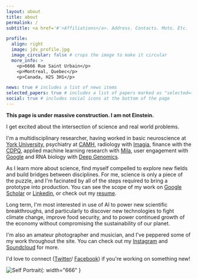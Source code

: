 ```yaml
---
layout: about
title: about
permalink: /
subtitle: <a href='#'>Affiliations</a>. Address. Contacts. Moto. Etc.

profile:
  align: right
  image: jdv_profile.jpg
  image_circular: false # crops the image to make it circular
  more_info: >
    <p>6666 Rue Saint Urbain</p>
    <p>Montreal, Quebec</p>
    <p>Canada, H2S 3H1</p>

news: true # includes a list of news items
selected_papers: true # includes a list of papers marked as "selected={true}"
social: true # includes social icons at the bottom of the page
---
```


**This page is under massive construction. I am not Einstein.**

I get excited about the intersection of science and real world problems.

I'm a multidisciplinary researcher, having worked in basic neuroscience at [York University](https://mri.info.yorku.ca/), psychiatry at [CAMH](https://www.camh.ca/en/science-and-research), radiology with [Imagia](https://imagia.com/), finance with the [CDPQ](https://www.cdpq.com/en), applied machine learning research with [Mila](https://mila.quebec/en/), user engagement with [Google](https://techcrunch.com/2012/05/31/google-calls-its-smart-ad-relevance-system-smart-ass-yes-seriously/)
and RNA biology with [Deep Genomics](https://www.deepgenomics.com/).

As I learn more about science, find myself compelled to explore new fields and build bridges between disciplines. For me, science is only a piece of the puzzle, and I'm facinated by all of the steps required to bring a prototype into production. You can see the scope of my work on [Google Scholar](https://scholar.google.com/citations?user=Jd7wEJ8AAAAJ&hl=en) or [Linkedin](https://www.linkedin.com/in/josephdviviano/), or check out my [resume](https://github.com/josephdviviano/resume/raw/master/jdv-resume.pdf).

Long term, I'm most interested in use of AI to power new scientific breakthroughs, and particularly to discover new technologies to fight climate change, improve food security, and to power continued growth of the economy without compromising the sustainability of our planet.

I'm also an amateur photographer and musician, and I've peppered some of my work throughout the site. You can check out my
[Instagram](https://www.instagram.com/josephdviviano/) and
[Soundcloud](https://soundcloud.com/modecollapse) for more.

I'd love to connect
([Twitter](https://twitter.com/josephdviviano)/
[Facebook](https://www.facebook.com/josephdviviano))
if you're working on something new!

![Self Portrait]({{site.baseurl}}/assets/images/joseph-viviano-about.png){: width="666" }

<!-- Write your biography here. Tell the world about yourself. Link to your favorite [subreddit](http://reddit.com). You can put a picture in, too. The code is already in, just name your picture `prof_pic.jpg` and put it in the `img/` folder.

Put your address / P.O. box / other info right below your picture. You can also disable any these elements by editing `profile` property of the YAML header of your `_pages/about.md`. Edit `_bibliography/papers.bib` and Jekyll will render your [publications page](/al-folio/publications/) automatically.

Link to your social media connections, too. This theme is set up to use [Font Awesome icons](https://fontawesome.com/) and [Academicons](https://jpswalsh.github.io/academicons/), like the ones below. Add your Facebook, Twitter, LinkedIn, Google Scholar, or just disable all of them. -->
